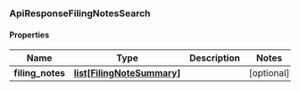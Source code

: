### ApiResponseFilingNotesSearch

#### Properties
Name | Type | Description | Notes
------------ | ------------- | ------------- | -------------
**filing_notes** | [**list[FilingNoteSummary]**](FilingNoteSummary.md) |  | [optional] 



